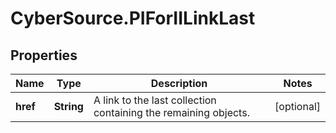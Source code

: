 # CyberSource.PIForIILinkLast

## Properties
Name | Type | Description | Notes
------------ | ------------- | ------------- | -------------
**href** | **String** | A link to the last collection containing the remaining objects. | [optional] 


